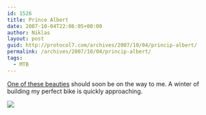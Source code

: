 ```yaml
---
id: 1526
title: Prince Albert
date: 2007-10-04T22:06:05+00:00
author: Niklas
layout: post
guid: http://protocol7.com/archives/2007/10/04/princip-albert/
permalink: /archives/2007/10/04/princip-albert/
tags:
  - MTB
---
```

<div class='microid-dd829866e8a1049e29c45cf81df70108c2a564ce'>
  <p>
    <a href="http://www.dialledbikes.com/products/mtb/princealbert.html">One of these beauties</a> should soon be on the way to me. A winter of building my perfect bike is quickly approaching.
  </p>
  
  <p>
    <img src="http://protocol7.com/wp-content/uploads/2007/10/prince_albert_grey.jpg" />
  </p>
</div>